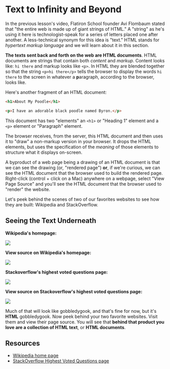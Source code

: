 # Text to Infinity and Beyond

In the previous lesson's video, Flatiron School founder Avi Flombaum stated that
"the entire web is made up of giant strings of HTML." A "string" as he's using
it here is technologist-speak for a series of letters placed one after another.
A less-technical synonym for this idea is "text." HTML stands for *hypertext
markup language* and we will learn about it in this section.

**The texts sent back and forth on the web are HTML documents**. HTML documents
are strings that contain both _content_ and _markup_. Content looks like: `hi
there` and markup looks like `<p>`. In HTML they are blended together so that
the string `<p>hi there</p>` tells the browser to display the words `hi there`
to the screen in whatever a **p**aragraph, according to the browser, looks like.

Here's another fragment of an HTML document:

```html
<h1>About My Poodle</h1>

<p>I have an adorable black poodle named Byron.</p>
```

This document has two "elements" an `<h1>` or "Heading 1" element and a `<p>`
element or "Paragraph" element.

The browser receives, from the server, this HTML document and then uses it to
"draw" a non-markup version in your browser. It drops the HTML elements, but
uses the specification of the _meaning_ of those elements to structure what it
displays on-screen.

A byproduct of a web page being a drawing of an HTML document is that we can
see the drawing (or, "rendered page") **or**, if we're curious, we can see the
HTML document that the browser used to build the rendered page.  Right-click (control + click on a Mac)
anywhere on a webpage, select "View Page Source" and you'll see the HTML
document that the browser used to "render" the website.

Let's peek behind the scenes of two of our favorites websites to see how they
are built: Wikipedia and StackOverflow.

## Seeing the Text Underneath

**Wikipedia's homepage:**

![](https://curriculum-content.s3.amazonaws.com/web-development/wikipedia.jpeg)

**View source on Wikipedia's homepage:**

![](https://curriculum-content.s3.amazonaws.com/web-development/wikipedia-view-source.jpeg)

**Stackoverflow's highest voted questions page:**

![](https://curriculum-content.s3.amazonaws.com/web-development/stackoverflow.jpeg)

**View source on Stackoverflow's highest voted questions page:**

![](https://curriculum-content.s3.amazonaws.com/web-development/stackoverflow-viewsource-updated.jpeg)

Much of that will look like gobbledygook, and that's fine for now, but it's
**HTML** gobbledygook.  Now peek behind your two favorite websites. Visit them
and view their page source. You will see that **behind that product you love
are a collection of HTML text**, or **HTML documents**.

## Resources

- [Wikipedia home page](https://en.wikipedia.org/)
- [StackOverflow Highest Voted Questions page](https://stackoverflow.com/questions?sort=votes)
